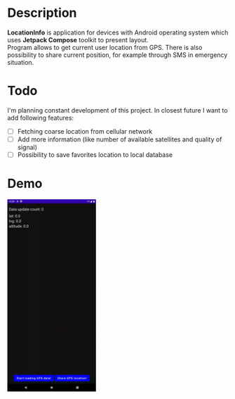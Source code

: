 ﻿
# Description
**LocationInfo** is application for devices with Android operating system which uses **Jetpack Compose** toolkit to present layout.  
Program allows to get current user location from GPS. There is also possibility to share current position, for example through SMS in emergency situation.  

# Todo
I'm planning constant development of this project. In closest future I want to add following features:
- [ ] Fetching coarse location from cellular network
- [ ] Add more information (like number of available satellites and quality of signal)
- [ ] Possibility to save favorites location to local database

# Demo
<img src="res/demo.gif" alt="Demo" width="40%" height="40%"> 

